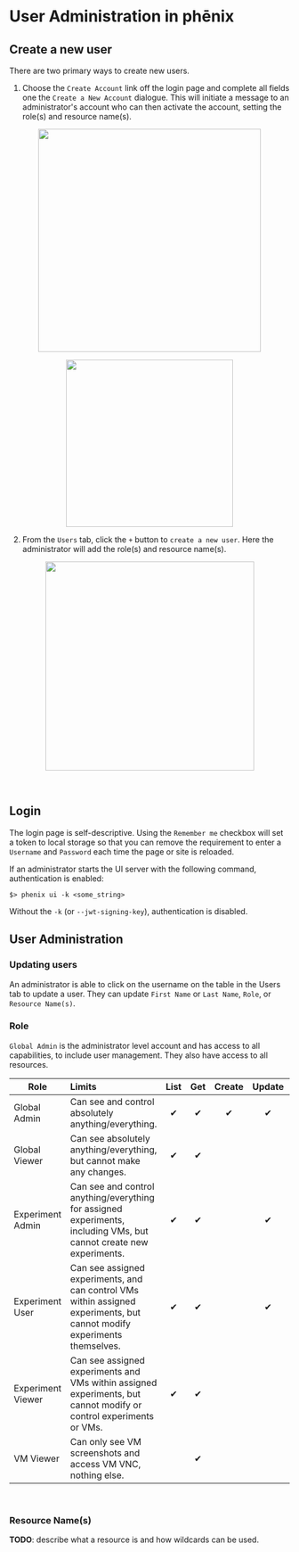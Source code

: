 # User Administration in phēnix

## Create a new user

There are two primary ways to create new users. 

1. Choose the `Create Account` link off the login page and complete all fields one the `Create a New Account` dialogue. This will initiate a message to an administrator's account who can then activate the account, setting the role(s) and resource name(s).

<p align="center">
    <img width="400" src="/images/login_create.png">
</p>

<p align="center">
    <img width="300" src="/images/create_new_account.png">
</p>

2. From the `Users` tab, click the `+` button to `create a new user`. Here the administrator will add the role(s) and resource name(s). 

<p align="center">
    <img width="375" src="/images/create_a_new_user.png">
</p>
<br>

## Login

The login page is self-descriptive. Using the `Remember me` checkbox will set a token to local storage so that you can remove the requirement to enter a `Username` and `Password` each time the page or site is reloaded. 

If an administrator starts the UI server with the following command, authentication is enabled:

```
$> phenix ui -k <some_string>
```

Without the `-k` (or `--jwt-signing-key`), authentication is disabled.
<br>

## User Administration

### Updating users

An administrator is able to click on the username on the table in the Users tab to update a user. They can update `First Name` or `Last Name`, `Role`, or `Resource Name(s)`.
<br>

### Role

`Global Admin` is the administrator level account and has access to all capabilities, to include user management. They also have access to all resources.

| Role              | Limits | List | Get | Create | Update | Patch | Delete | Users |
|-------------------|:-------|:----:|:---:|:------:|:------:|:-----:|:------:|:-----:|
| Global Admin      | Can see and control absolutely anything/everything. | ✔︎ | ✔︎ | ✔︎ | ✔︎ | ✔︎ | ✔︎ | ✔︎ |
| Global Viewer     | Can see absolutely anything/everything, but cannot make any changes. | ✔︎ | ✔︎ |  |  |  |  | ✔︎ |
| Experiment Admin  | Can see and control anything/everything for assigned experiments, including VMs, but cannot create new experiments. | ✔︎ | ✔︎ |  | ✔︎ | ✔︎ | ✔︎ |  |
| Experiment User   | Can see assigned experiments, and can control VMs within assigned experiments, but cannot modify experiments themselves. | ✔︎ | ✔︎ |  | ✔︎ | ✔︎ |  |  |
| Experiment Viewer | Can see assigned experiments and VMs within assigned experiments, but cannot modify or control experiments or VMs. | ✔︎ | ✔︎ |  |  |  |  |  |
| VM Viewer         | Can only see VM screenshots and access VM VNC, nothing else. |  | ✔︎ |  |  |  |  |  |
<br>

### Resource Name(s)

**TODO**: describe what a resource is and how wildcards can be used.
